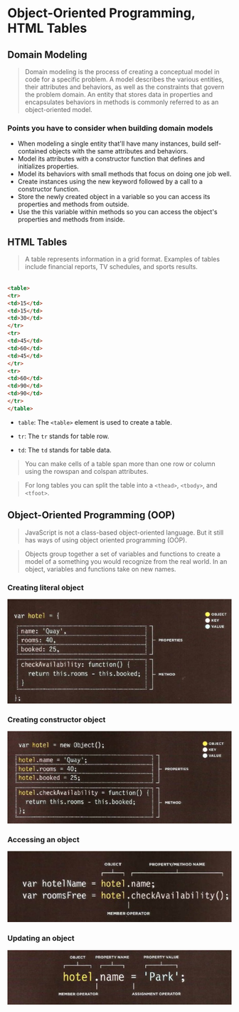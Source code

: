 # Object-Oriented Programming, HTML Tables

## Domain Modeling

> Domain modeling is the process of creating a conceptual model in code for a specific problem. A model describes the various entities, their attributes and behaviors, as well as the constraints that govern the problem domain. An entity that stores data in properties and encapsulates behaviors in methods is commonly referred to as an object-oriented model.

### Points you have to consider when building domain models

* When modeling a single entity that'll have many instances, build self-contained objects with the same attributes and behaviors.
* Model its attributes with a constructor function that defines and initializes properties.
* Model its behaviors with small methods that focus on doing one job well.
* Create instances using the new keyword followed by a call to a constructor function.
* Store the newly created object in a variable so you can access its properties and methods from outside.
* Use the this variable within methods so you can access the object's properties and methods from inside.

## HTML Tables

> A table represents information in a grid format.
Examples of tables include financial reports, TV
schedules, and sports results.

```html

<table>
<tr>
<td>15</td>
<td>15</td>
<td>30</td>
</tr>
<tr>
<td>45</td>
<td>60</td>
<td>45</td>
</tr>
<tr>
<td>60</td>
<td>90</td>
<td>90</td>
</tr>
</table>

```

* `table`: The `<table>` element is used to create a table.

* `tr`: The `tr` stands for table row.

* `td`: The `td` stands for table data.

> You can make cells of a table span more than one row
or column using the rowspan and colspan attributes.

> For long tables you can split the table into a `<thead>`,
`<tbody>`, and `<tfoot>`.

## Object-Oriented Programming (OOP)

>JavaScript is not a class-based object-oriented language. But it still has ways of using object oriented programming (OOP).

> Objects group together a set of variables and functions to create a model of a something you would recognize from the real world. In an object, variables and functions take on new names.

### Creating literal object

![literal](gallery/literal.jpg)

### Creating constructor object

![constructor](gallery/constructor.jpg)

### Accessing an object

![access](gallery/access.jpg)

### Updating an object

![update](gallery/update.jpg)
